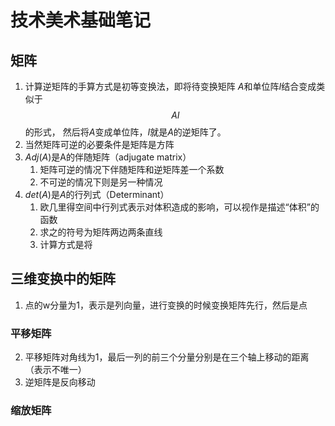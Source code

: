 # 技术美术基础笔记

## 矩阵
1. 计算逆矩阵的手算方式是初等变换法，即将待变换矩阵 $A$和单位阵$I$结合变成类似于
   $$AI$$
   的形式， 然后将$A$变成单位阵，$I$就是$A$的逆矩阵了。
2. 当然矩阵可逆的必要条件是矩阵是方阵
3. $Adj(A)$是A的伴随矩阵（adjugate matrix）
   1. 矩阵可逆的情况下伴随矩阵和逆矩阵差一个系数
   2. 不可逆的情况下则是另一种情况
4. $det(A)$是$A$的行列式（Determinant）
   1. 欧几里得空间中行列式表示对体积造成的影响，可以视作是描述“体积”的函数
   2. 求之的符号为矩阵两边两条直线
   3. 计算方式是将

## 三维变换中的矩阵
1. 点的w分量为1，表示是列向量，进行变换的时候变换矩阵先行，然后是点
### 平移矩阵
2. 平移矩阵对角线为1，最后一列的前三个分量分别是在三个轴上移动的距离（表示不唯一）
3. 逆矩阵是反向移动
### 缩放矩阵